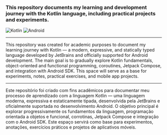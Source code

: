 ### This repository documents my learning and development journey with the Kotlin language, including practical projects and experiments.
![Kotlin](https://img.shields.io/badge/Kotlin-0d1117?style=for-the-badge&logo=kotlin&logoColor=25fafe)
![Android](https://img.shields.io/badge/Android-0d1117?style=for-the-badge&logo=android&logoColor=25fafe)

---
This repository was created for academic purposes to document my learning journey with Kotlin — a modern, expressive, and statically typed language developed by JetBrains and officially supported for Android development. The main goal is to gradually explore Kotlin fundamentals, object-oriented and functional programming, coroutines, Jetpack Compose, and integration with Android SDK. This space will serve as a base for experiments, notes, practical exercises, and mobile app projects.

---
Este repositório foi criado com fins acadêmicos para documentar meu processo de aprendizado com a linguagem Kotlin — uma linguagem moderna, expressiva e estaticamente tipada, desenvolvida pela JetBrains e oficialmente suportada no desenvolvimento Android. O objetivo principal é explorar progressivamente os fundamentos da linguagem, programação orientada a objetos e funcional, corrotinas, Jetpack Compose e integração com o Android SDK. Este espaço servirá como base para experimentos, anotações, exercícios práticos e projetos de aplicativos móveis.
